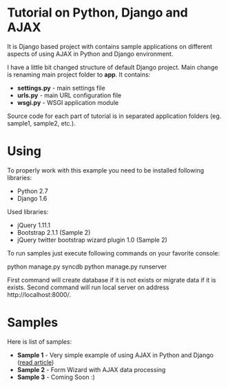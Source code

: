 Tutorial on Python, Django and AJAX
===================================

It is Django based project with contains sample applications on different aspects of using AJAX in Python and Django environment.

I have a little bit changed structure of default Django project. Main change is renaming main project folder to **app**. It contains:

* **settings.py** - main settings file
* **urls.py** - main URL configuration file
* **wsgi.py** - WSGI application module

Source code for each part of tutorial is in separated application folders (eg. sample1, sample2, etc.).

# Using

To properly work with this example you need to be installed following libraries:

* Python 2.7
* Django 1.6

Used libraries:

* jQuery 1.11.1
* Bootstrap 2.1.1 (Sample 2)
* jQuery twitter bootstrap wizard plugin 1.0 (Sample 2)

To run samples just execute following commands on your favorite console:

  python manage.py syncdb
  python manage.py runserver

First command will create database if it is not exists or migrate data if it is exists. Second command will run local server on address http://localhost:8000/.

# Samples

Here is list of samples:

* **Sample 1** - Very simple example of using AJAX in Python and Django ([read article](http://kenanbek.me/post/very-simple-example-on-using-ajax-in-python-and-django/))
* **Sample 2** - Form Wizard with AJAX data processing
* **Sample 3** - Coming Soon :)
